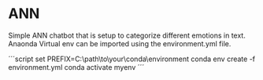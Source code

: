 # ANN
Simple ANN chatbot that is setup to categorize different emotions in text.
Anaonda Virtual env can be imported using the environment.yml file.

´´´script
set PREFIX=C:\path\to\your\conda\environment
conda env create -f environment.yml
conda activate myenv
´´´
